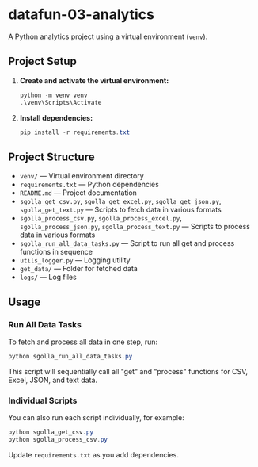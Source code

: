 
# datafun-03-analytics

A Python analytics project using a virtual environment (`venv`).

## Project Setup

1. **Create and activate the virtual environment:**
	```powershell
	python -m venv venv
	.\venv\Scripts\Activate
	```
2. **Install dependencies:**
	```powershell
	pip install -r requirements.txt
	```


## Project Structure
- `venv/` — Virtual environment directory
- `requirements.txt` — Python dependencies
- `README.md` — Project documentation
- `sgolla_get_csv.py`, `sgolla_get_excel.py`, `sgolla_get_json.py`, `sgolla_get_text.py` — Scripts to fetch data in various formats
- `sgolla_process_csv.py`, `sgolla_process_excel.py`, `sgolla_process_json.py`, `sgolla_process_text.py` — Scripts to process data in various formats
- `sgolla_run_all_data_tasks.py` — Script to run all get and process functions in sequence
- `utils_logger.py` — Logging utility
- `get_data/` — Folder for fetched data
- `logs/` — Log files


## Usage

### Run All Data Tasks

To fetch and process all data in one step, run:

```powershell
python sgolla_run_all_data_tasks.py
```

This script will sequentially call all "get" and "process" functions for CSV, Excel, JSON, and text data.

### Individual Scripts

You can also run each script individually, for example:

```powershell
python sgolla_get_csv.py
python sgolla_process_csv.py
```

Update `requirements.txt` as you add dependencies.


